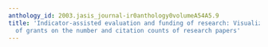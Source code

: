 ```yaml
---
anthology_id: 2003.jasis_journal-ir0anthology0volumeA54A5.9
title: 'Indicator-assisted evaluation and funding of research: Visualizing the influence
  of grants on the number and citation counts of research papers'
---
```


